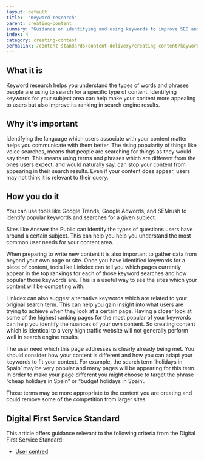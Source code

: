 ```yaml
---
layout: default
title:  "Keyword research"
parent: creating-content
summary: "Guidance on identifying and using keywords to improve SEO and relevance to users."
index: 4
category: creating-content
permalink: /content-standards/content-delivery/creating-content/keyword-research/
---
```


## What it is
Keyword research helps you understand the types of words and phrases people are using to search for a specific type of content.
Identifying keywords for your subject area can help make your content more appealing to users but also improve its ranking in search engine results.

## Why it’s important
Identifying the language which users associate with your content matter helps you communicate with them better.
The rising popularity of things like voice searches, means that people are searching for things as they would say them.
This means using terms and phrases which are different from the ones users expect, and would naturally say,  can stop your content from appearing in their search results. Even if your content does appear, users may not think it is relevant to their query.

## How you do it

You can use tools like Google Trends, Google Adwords, and SEMrush to identify popular keywords and searches for a given subject.

Sites like Answer the Public can identify the types of questions users have around a certain subject. This can help you help you understand the most common user needs for your content area.

When preparing to write new content it is also important to gather data from beyond your own page or site.
Once you have identified keywords for a piece of content, tools like Linkdex can tell you which pages currently appear in the top rankings for each of those keyword searches and how popular those keywords are. This is a useful way to see the sites which your content will be competing with.

Linkdex can also suggest alternative keywords which are related to your original search term. This can help you gain insight into what users are trying to achieve when they look at a certain page.
Having a closer look at some of the highest ranking pages for the most popular of your keywords can help you identify the nuances of your own content. So creating content which is identical to a very high traffic website will not generally perform well in search engine results.

The user need which this page addresses is clearly already being met. You should consider how your content is different and how you can adapt your keywords to fit your context.
For example, the search term ‘holidays in Spain’ may be very popular and many pages will be appearing for this term. In order to make your page different you might choose to target the phrase “cheap holidays in Spain” or “budget holidays in Spain’.

Those terms may be more appropriate to the content you are creating and could remove some of the competition from larger sites.

## Digital First Service Standard
This article offers guidance relevant to the following criteria from the Digital First Service Standard:
* [User centred](http://scottishgovernment.github.io/criterion/user-centred/)
